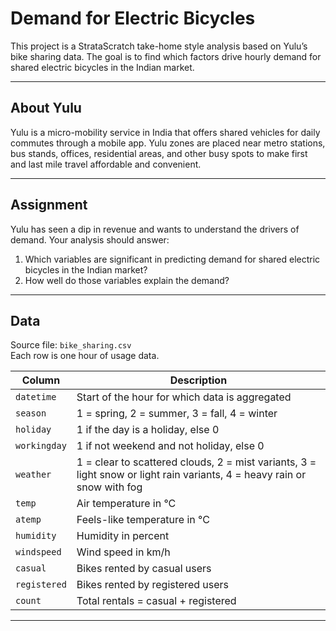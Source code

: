 # Demand for Electric Bicycles

This project is a StrataScratch take-home style analysis based on Yulu’s bike sharing data. The goal is to find which factors drive hourly demand for shared electric bicycles in the Indian market.

---

## About Yulu
Yulu is a micro-mobility service in India that offers shared vehicles for daily commutes through a mobile app. Yulu zones are placed near metro stations, bus stands, offices, residential areas, and other busy spots to make first and last mile travel affordable and convenient.

---

## Assignment
Yulu has seen a dip in revenue and wants to understand the drivers of demand. Your analysis should answer:

1. Which variables are significant in predicting demand for shared electric bicycles in the Indian market?
2. How well do those variables explain the demand?

---

## Data
Source file: `bike_sharing.csv`  
Each row is one hour of usage data.

| Column        | Description |
|---------------|-------------|
| `datetime`    | Start of the hour for which data is aggregated |
| `season`      | 1 = spring, 2 = summer, 3 = fall, 4 = winter |
| `holiday`     | 1 if the day is a holiday, else 0 |
| `workingday`  | 1 if not weekend and not holiday, else 0 |
| `weather`     | 1 = clear to scattered clouds, 2 = mist variants, 3 = light snow or light rain variants, 4 = heavy rain or snow with fog |
| `temp`        | Air temperature in °C |
| `atemp`       | Feels-like temperature in °C |
| `humidity`    | Humidity in percent |
| `windspeed`   | Wind speed in km/h |
| `casual`      | Bikes rented by casual users |
| `registered`  | Bikes rented by registered users |
| `count`       | Total rentals = casual + registered |

---

